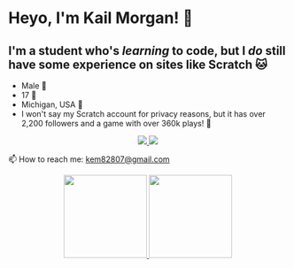 # Heyo, I'm Kail Morgan! 👋 
## I'm a student who's _learning_ to code, but I _do_ still have some experience on sites like **Scratch** 🐱
- Male 👤
- 17 🤯
- Michigan, USA 🚗
- I won't say my Scratch account for privacy reasons, but it has over 2,200 followers and a game with over 360k plays! 🍄

<p align='center'> 
   <a href="https://www.linkedin.com/in/kail-morgan/"> 
       <img src="https://img.shields.io/badge/linkedin-%230077B5.svg?&style=for-the-badge&logo=linkedin&logoColor=white"/> 
   </a> 
   <a href="https://t.me/Kail Morgan"> 
       <img src="https://img.shields.io/badge/Telegram-2CA5E0?style=for-the-badge&logo=telegram&logoColor=white"/> 
   </a> 

   📫 How to reach me: <a href='mailto:kem82807@gmail.com'>kem82807@gmail.com</a> 

</p> 
<p align='center'> 
   <a href="https://github-readme-stats.vercel.app/api?username=KailM2007&show_icons=true&count_private=true"> 
       <img height=150 src="https://github-readme-stats.vercel.app/api?username=KailM2007&show_icons=true&count_private=true"/> 
   </a> 
   <a href="https://github.com/KailM2007/github-readme-stats"> 
       <img height=150 src="https://github-readme-stats.vercel.app/api/top-langs/?username=KailM2007&layout=compact"/> 
   </a> 
</p> 

